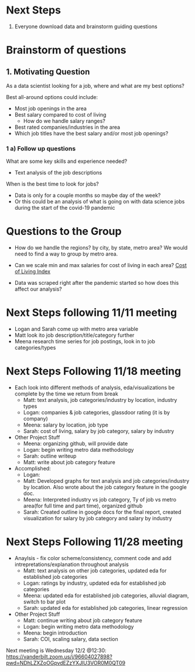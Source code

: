 # Next Steps

1. Everyone download data and brainstorm guiding questions

# Brainstorm of questions

## 1. Motivating Question

As a data scientist looking for a job, where and what are my best options?

Best all-around options could include:

* Most job openings in the area
* Best salary compared to cost of living
  * How do we handle salary ranges?
* Best rated companies/industries in the area
* Which job titles have the best salary and/or most job openings?

### 1 a) Follow up questions

What are some key skills and experience needed?
* Text analysis of the job descriptions

When is the best time to look for jobs?
* Data is only for a couple months so maybe day of the week? 
* Or this could be an analysis of what is going on with data science jobs during the start of the covid-19 pandemic

# Questions to the Group

* How do we handle the regions? by city, by state, metro area? We would need to find a way to group by metro area.

* Can we scale min and max salaries for cost of living in each area?
[Cost of Living Index](https://www.numbeo.com/cost-of-living/region_rankings.jsp?title=2020-mid&region=019)

* Data was scraped right after the pandemic started so how does this affect our analysis?

# Next Steps following 11/11 meeting
* Logan and Sarah come up with metro area variable
* Matt look ito job description/title/category further
* Meena research time series for job postings, look in to job categories/types

# Next Steps Following 11/18 meeting
* Each look into different methods of analysis, eda/visualizations be complete by the time we return from break
  * Matt: text analysis, job categories/industry by location, industry types
  * Logan: companies & job categories, glassdoor rating (it is by company)
  * Meena: salary by location, job type
  * Sarah: cost of living, salary by job category, salary by industry
* Other Project Stuff
  * Meena: organizing github, will provide date
  * Logan: begin writing metro data methodology
  * Sarah: outline writeup
  * Matt: write about job category feature
* Accomplished: 
  * Logan:
  * Matt: Developed graphs for text analysis and job categories/industry by location. Also wrote about the job category feature in the google doc.
  * Meena: Interpreted industry vs job category, Ty of job vs metro area(for full time and part time), organized github
  * Sarah: Created outline in google docs for the final report, created visualization for salary by job category and salary by industry
  
# Next Steps Following 11/28 meeting
* Anaylsis - fix color scheme/consistency, comment code and add intrepretations/explanation throughout analysis
  * Matt: text analysis on other job categories, updated eda for established job categories
  * Logan: ratings by industry, updated eda for established job categories
  * Meena: updated eda for established job categories, alluvial diagram, switch to bar plot
  * Sarah: updated eda for established job categories, linear regression
* Other Project Stuff
  * Matt: continue writing about job category feature
  * Logan: begin writing metro data methodology
  * Meena: begin introduction
  * Sarah: COI, scaling salary, data section

Next meeting is Wednesday 12/2 @12:30:
https://vanderbilt.zoom.us/j/96604027898?pwd=NDhLZXZoOGpvdEZzYXJlU3VOR0M0QT09
